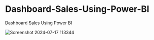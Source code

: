# Dashboard-Sales-Using-Power-BI
Dashboard Sales Using Power BI

![Screenshot 2024-07-17 113344](https://github.com/user-attachments/assets/b7e995cb-e63a-4608-a0c3-b463daf29b52)
